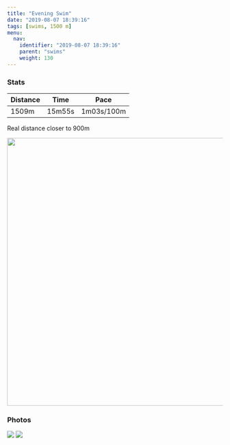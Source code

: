 ```yaml
---
title: "Evening Swim"
date: "2019-08-07 18:39:16"
tags: [swims, 1500 m]
menu:
  nav:
    identifier: "2019-08-07 18:39:16"
    parent: "swims"
    weight: 130
---
```


### Stats

| Distance | Time | Pace |
|----------|------|------|
|1509m|15m55s|1m03s/100m|

Real distance closer to 900m

<img src='https://maps.googleapis.com/maps/api/staticmap?maptype=terrain&path=enc:qyjeI|g_Mo@Bk@Ux@@^W@z@~@i@h@QNsAb@a@oC`DS^Mb@p@z@NLf@y@CqAu@ZWv@Uy@]i@IcAdAJo@rDf@t@[o@d@k@k@gAIEj@q@g@ISu@NQTQlBTRKTCH`@Ft@Ux@c@dEKZUSY_@AoASeAd@]L{ABf@JUcA[y@]j@j@Uj@B{@g@p@RhAYrAGk@&key=AIzaSyAfqMeaZ1CCJFGP5cWud__oZnT_Pybg-1M&size=800x800&scale=2&markers=color:yellow|label:S|53.47241,-2.29519&markers=color:green|label:F|53.47278000000001,-2.2954599999999994' width='625' />

### Photos
<img src='https://dgtzuqphqg23d.cloudfront.net/BrYD3_pNFpwFCvyFLmC98nnAGgK6jzG0-LX8lMl-LVs-768x576.jpg'>

<img src='https://dgtzuqphqg23d.cloudfront.net/e10cQFPCmPOdQjAsjy65H9mqUKmXzgp4vgFBKq0ssY4-576x768.jpg'>

